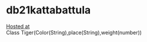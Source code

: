 # db21kattabattula
[Hosted at](https://bindusri.herokuapp.com/)
<br> Class Tiger(Color(String),place(String),weight(number))
